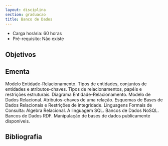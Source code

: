```yaml
---
layout: disciplina
section: graduacao
title: Banco de Dados
---
```


- Carga horária: 60 horas
- Pré-requisito: Não existe

## Objetivos



## Ementa

Modelo Entidade-Relacionamento. Tipos de entidades, conjuntos de
entidades e atributos-chaves. Tipos de relacionamentos, papéis e
restrições estruturais. Diagrama Entidade-Relacionamento. Modelo de
Dados Relacional. Atributos-chaves de uma relação. Esquemas de Bases
de Dados Relacionais e Restrições de integridade. Linguagens Formais
de Consulta: Álgebra Relacional. A linguagem SQL. Bancos de Dados
NoSQL. Bancos de Dados RDF. Manipulação de bases de dados publicamente
disponíveis.

## Bibliografia



